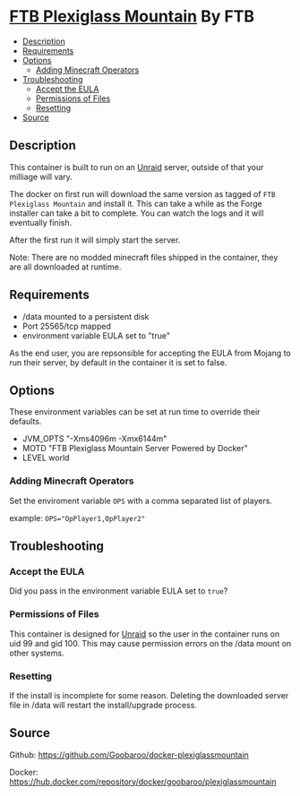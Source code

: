 # [FTB Plexiglass Mountain](https://feed-the-beast.com/modpack/96-ftb_plexiglass_mountain) By FTB

<!-- toc -->

- [Description](#description)
- [Requirements](#requirements)
- [Options](#options)
  * [Adding Minecraft Operators](#adding-minecraft-operators)
- [Troubleshooting](#troubleshooting)
  * [Accept the EULA](#accept-the-eula)
  * [Permissions of Files](#permissions-of-files)
  * [Resetting](#resetting)
- [Source](#source)

<!-- tocstop -->

## Description

This container is built to run on an [Unraid](https://unraid.net) server, outside of that your milliage will vary.

The docker on first run will download the same version as tagged of `FTB Plexiglass Mountain` and install it.  This can take a while as the Forge installer can take a bit to complete.  You can watch the logs and it will eventually finish.

After the first run it will simply start the server.

Note: There are no modded minecraft files shipped in the container, they are all downloaded at runtime.

## Requirements

* /data mounted to a persistent disk
* Port 25565/tcp mapped
* environment variable EULA set to "true"

As the end user, you are repsonsible for accepting the EULA from Mojang to run their server, by default in the container it is set to false.

## Options

These environment variables can be set at run time to override their defaults.

* JVM_OPTS "-Xms4096m -Xmx6144m"
* MOTD "FTB Plexiglass Mountain Server Powered by Docker"
* LEVEL world

### Adding Minecraft Operators

Set the enviroment variable `OPS` with a comma separated list of players.

example:
`OPS="OpPlayer1,OpPlayer2"`

## Troubleshooting

### Accept the EULA
Did you pass in the environment variable EULA set to `true`?

### Permissions of Files
This container is designed for [Unraid](https://unraid.net) so the user in the container runs on uid 99 and gid 100.  This may cause permission errors on the /data mount on other systems.

### Resetting
If the install is incomplete for some reason.  Deleting the downloaded server file in /data will restart the install/upgrade process.

## Source
Github: https://github.com/Goobaroo/docker-plexiglassmountain

Docker: https://hub.docker.com/repository/docker/goobaroo/plexiglassmountain